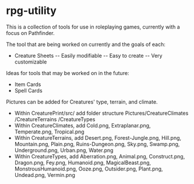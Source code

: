 # rpg-utility
This is a collection of tools for use in roleplaying games, currently with a focus on Pathfinder.

The tool that are being worked on currently and the goals of each:
- Creature Sheets
 -- Easily modifiable
 -- Easy to create
 -- Very customizable

Ideas for tools that may be worked on in the future:
- Item Cards
- Spell Cards

Pictures can be added for Creatures' type, terrain, and climate.
- Within CreaturePrint/src/ add folder structure Pictures/CreatureClimates
							/CreatureTerrains
							/CreatureTypes
- Within CreatureClimates, add Cold.png, Extraplanar.png, Temperate.png, Tropical.png
- Within CreatureTerrains, add Desert.png, Forest-Jungle.png, Hill.png, Mountain.png, Plain.png, Ruins-Dungeon.png, Sky.png, Swamp.png, Underground.png, Urban.png, Water.png
- Within CreatureTypes, add Aberration.png, Animal.png, Construct.png, Dragon.png, Fey.png, Humanoid.png, MagicalBeast.png, MonstrousHumanoid.png, Ooze.png, Outsider.png, Plant.png, Undead.png, Vermin.png
